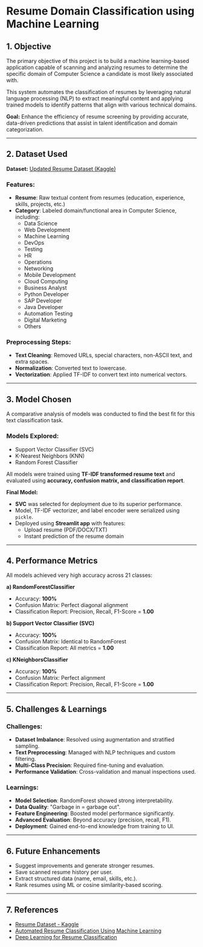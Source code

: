 # Resume Domain Classification using Machine Learning

## 1. Objective
The primary objective of this project is to build a machine learning-based application capable of scanning and analyzing resumes to determine the specific domain of Computer Science a candidate is most likely associated with.  

This system automates the classification of resumes by leveraging natural language processing (NLP) to extract meaningful content and applying trained models to identify patterns that align with various technical domains.  

**Goal:** Enhance the efficiency of resume screening by providing accurate, data-driven predictions that assist in talent identification and domain categorization.  

---

## 2. Dataset Used
**Dataset:** [Updated Resume Dataset (Kaggle)](https://www.kaggle.com/datasets)  

### Features:
- **Resume**: Raw textual content from resumes (education, experience, skills, projects, etc.)  
- **Category**: Labeled domain/functional area in Computer Science, including:  
  - Data Science  
  - Web Development  
  - Machine Learning  
  - DevOps  
  - Testing  
  - HR  
  - Operations  
  - Networking  
  - Mobile Development  
  - Cloud Computing  
  - Business Analyst  
  - Python Developer  
  - SAP Developer  
  - Java Developer  
  - Automation Testing  
  - Digital Marketing  
  - Others  

### Preprocessing Steps:
- **Text Cleaning**: Removed URLs, special characters, non-ASCII text, and extra spaces.  
- **Normalization**: Converted text to lowercase.  
- **Vectorization**: Applied TF-IDF to convert text into numerical vectors.  

---

## 3. Model Chosen
A comparative analysis of models was conducted to find the best fit for this text classification task.  

### Models Explored:
- Support Vector Classifier (SVC)  
- K-Nearest Neighbors (KNN)  
- Random Forest Classifier  

All models were trained using **TF-IDF transformed resume text** and evaluated using **accuracy, confusion matrix, and classification report**.  

**Final Model:**  
- **SVC** was selected for deployment due to its superior performance.  
- Model, TF-IDF vectorizer, and label encoder were serialized using `pickle`.  
- Deployed using **Streamlit app** with features:  
  - Upload resume (PDF/DOCX/TXT)  
  - Instant prediction of the resume domain  

---

## 4. Performance Metrics
All models achieved very high accuracy across 21 classes:  

**a) RandomForestClassifier**  
- Accuracy: **100%**  
- Confusion Matrix: Perfect diagonal alignment  
- Classification Report: Precision, Recall, F1-Score = **1.00**  

**b) Support Vector Classifier (SVC)**  
- Accuracy: **100%**  
- Confusion Matrix: Identical to RandomForest  
- Classification Report: All metrics = **1.00**  

**c) KNeighborsClassifier**  
- Accuracy: **100%**  
- Confusion Matrix: Perfect alignment  
- Classification Report: Precision, Recall, F1-Score = **1.00**  

---

## 5. Challenges & Learnings
### Challenges:
- **Dataset Imbalance**: Resolved using augmentation and stratified sampling.  
- **Text Preprocessing**: Managed with NLP techniques and custom filtering.  
- **Multi-Class Precision**: Required fine-tuning and evaluation.  
- **Performance Validation**: Cross-validation and manual inspections used.  

### Learnings:
- **Model Selection**: RandomForest showed strong interpretability.  
- **Data Quality**: "Garbage in = garbage out".  
- **Feature Engineering**: Boosted model performance significantly.  
- **Advanced Evaluation**: Beyond accuracy (precision, recall, F1).  
- **Deployment**: Gained end-to-end knowledge from training to UI.  

---

## 6. Future Enhancements
- Suggest improvements and generate stronger resumes.  
- Save scanned resume history per user.  
- Extract structured data (name, email, skills, etc.).  
- Rank resumes using ML or cosine similarity-based scoring.  

---

## 7. References
- [Resume Dataset - Kaggle](https://www.kaggle.com/datasets)  
- [Automated Resume Classification Using Machine Learning](https://www.researchgate.net/publication/343306091_Automated_Resume_Classification_Using_Machine_Learning)  
- [Deep Learning for Resume Classification](https://ieeexplore.ieee.org/document/8614254)  
  
